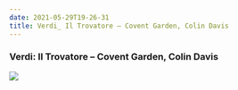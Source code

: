 ```yaml
---
date: 2021-05-29T19-26-31
title: Verdi_ Il Trovatore – Covent Garden, Colin Davis
---
```

### Verdi: Il Trovatore – Covent Garden, Colin Davis
[1]: https://www.discogs.com/release/5441660

[![](https://img.discogs.com/XvbDkH3CVumJjV20nRgaIS6pkNo=/fit-in/600x594/filters:strip_icc():format(jpeg):mode_rgb():quality(90)/discogs-images/R-5441660-1514231249-7919.jpeg.jpg)][1]
